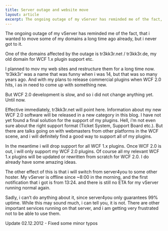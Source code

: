 ```yaml
---
title: Server outage and website move
layout: article
excerpt: The ongoing outage of my vServer has reminded me of the fact, that i wanted to move some of my domains a long time ago already, but i never got to it.
---
```


The ongoing outage of my vServer has reminded me of the fact, that i wanted to move some of my domains a long time ago already, but i never got to it.


One of the domains affected by the outage is tr3kk3r.net / tr3kk3r.de, my old domain for WCF 1.x plugin support etc.


I planned to mov my web sites and restructure them for a long time now. ‘tr3kk3r’ was a name that was funny when i was 14, but that was so many years ago. And with my plans to release commercial plugins when WCF 2.0 hits, i as in need to come up with something new.


But WCF 2.0 development is slow, and so i did not change anything yet. Until now.


Effective immediately, tr3kk3r.net will point here. Information about my new WCF 2.0 software will be released in a new category in this blog. I have not yet found a final solution for the support of my plugins. Hell, i’m not even sure about the right support format (Ticket System, Support Board etc.). But there are talks going on with webmasters from other platforms in the WCF scene, and i will definitely find a good way to support all of my plugins.


In the meantime i will drop support for all WCF 1.x plugins. Once WCF 2.0 is out, i will only support my WCF 2.0 plugins. Of course all my relevant WCF 1.x plugins will be updated or rewritten from scratch for WCF 2.0. I do already have some amazing ideas.


The other effect of this is that i will switch from server4you to some other hoster. My vServer is offline since ~8:00 in the morning, and the first notification that i got is from 13:24. and there is still no ETA for my vServer running normal again.


Sadly, i can’t do anything about it, since server4you only guarantees 99% uptime. While this may sound much, i can tell you, it is not. There are other important services running on that server, and i am getting very frustrated not to be able to use them.


Update 02.12.2012 - Fixed some minor typos
